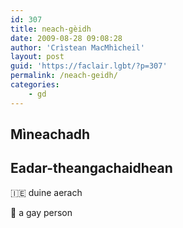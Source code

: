 ```yaml
---
id: 307
title: neach-gèidh
date: 2009-08-28 09:08:28
author: 'Crìstean MacMhìcheil'
layout: post
guid: 'https://faclair.lgbt/?p=307'
permalink: /neach-geidh/
categories:
    - gd
---
```


## Mìneachadh

## Eadar-theangachaidhean

&#x1f1ee;&#x1f1ea; duine aerach

&#x1f3f4;&#xe0067;&#xe0062;&#xe0065;&#xe006e;&#xe0067;&#xe007f; a gay person